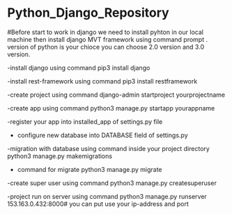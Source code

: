 # Python_Django_Repository
#Before start to work in django we need to install pyhton in our local machine then install django MVT framework using command prompt . version of python is your chioce you can choose 2.0 version and 3.0 version. 

-install django using command 
  pip3 install django
  
-install rest-framework using command
  pip3 install restframework
  
-create project using command
  django-admin startproject yourprojectname
  
-create app using command
  python3 manage.py startapp yourappname

-register your app into installed_app of settings.py file

- configure new database into DATABASE field of settings.py

-migration with database using command inside your project directory
  python3 manage.py makemigrations

- command for migrate
  python3 manage.py migrate
 
-create super user using command 
  python3 manage.py createsuperuser

-project run on server using command 
  python3 manage.py runserver 153.163.0.432:8000#  you can put use your ip-address and port
